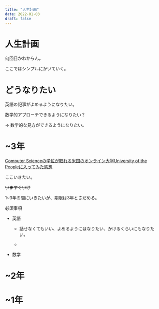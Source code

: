 ```yaml
---
title: "人生計画"
date: 2022-01-03
draft: false
---
```

# 人生計画

何回目かわからん。

ここではシンプルにかいていく。

# どうなりたい

英語の記事がよめるようになりたい。

数学的アプローチできるようになりたい？

-> 数学的な見方ができるようになりたい。

# ~3年

[Computer Scienceの学位が取れる米国のオンライン大学University of the Peopleに入ってみた感想](https://empitsu88.hatenablog.com/entry/2020/03/23/201900)

ここいきたい。

~~いますぐいけ~~

1~3年の間にいきたいが、期限は3年とさだめる。

必須事項

* 英語

  * 話せなくてもいい、よめるようにはなりたい、かけるくらいにもなりたい。
  
  *  

* 数学


# ~2年

# ~1年

